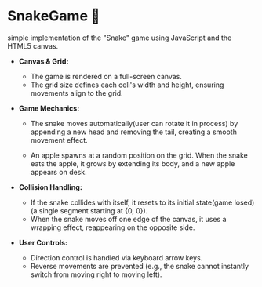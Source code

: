# SnakeGame 🐍

simple implementation of the "Snake" game using JavaScript and the HTML5 canvas.

- **Canvas & Grid:**  
  - The game is rendered on a full-screen canvas.  
  - The grid size defines each cell's width and height, ensuring movements align to the grid.

- **Game Mechanics:**  
  - The snake moves automatically(user can rotate it in process) by appending a new head and removing the tail, creating a smooth movement effect.  

  - An apple spawns at a random position on the grid. When the snake eats the apple, it grows by extending its body, and a new apple appears on desk.
  
- **Collision Handling:**  
  - If the snake collides with itself, it resets to its initial state(game losed) (a single segment starting at {0, 0}).  
  - When the snake moves off one edge of the canvas, it uses a wrapping effect, reappearing on the opposite side.

- **User Controls:**  
  - Direction control is handled via keyboard arrow keys.  
  - Reverse movements are prevented (e.g., the snake cannot instantly switch from moving right to moving left).
